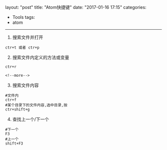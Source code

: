 layout: "post"
title: "Atom快捷键"
date: "2017-01-16 17:15"
categories:
- Tools
tags:
- atom
---

1. 搜索文件并打开
```
ctr+t 或者 ctr+p
```
2. 搜索文件内定义的方法或变量
```
ctr+r
```
    <!--more-->
3. 搜索文件内容
```
#文件内
ctr+f
#某个目录下的文件内容,选中目录,按
ctr+shift+g
```
4. 查找上一个/下一个
```
#下一个
F3
#上一个
shift+F3
```
